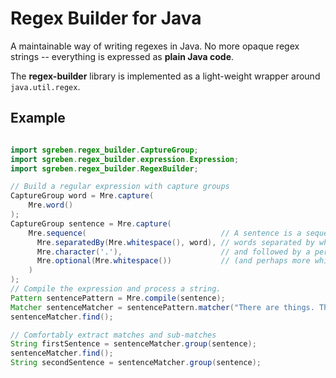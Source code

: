 # Regex Builder for Java

A maintainable way of writing regexes in Java. No more opaque regex strings -- everything is expressed as **plain Java code**.

The **regex-builder** library is implemented as a light-weight wrapper around `java.util.regex`.

## Example

```java

import sgreben.regex_builder.CaptureGroup;
import sgreben.regex_builder.expression.Expression;
import sgreben.regex_builder.RegexBuilder;

// Build a regular expression with capture groups
CaptureGroup word = Mre.capture(
    Mre.word()
);
CaptureGroup sentence = Mre.capture(
    Mre.sequence(                              // A sentence is a sequence of
      Mre.separatedBy(Mre.whitespace(), word), // words separated by whitespace
      Mre.character('.'),                      // and followed by a period
      Mre.optional(Mre.whitespace())           // (and perhaps more whitespace).
    )
);
// Compile the expression and process a string.
Pattern sentencePattern = Mre.compile(sentence);
Matcher sentenceMatcher = sentencePattern.matcher("There are things. Things have properties.");
sentenceMatcher.find();

// Comfortably extract matches and sub-matches
String firstSentence = sentenceMatcher.group(sentence);
sentenceMatcher.find();
String secondSentence = sentenceMatcher.group(sentence);
```